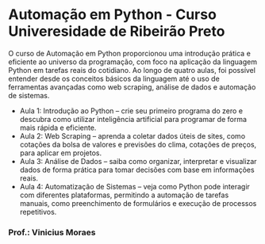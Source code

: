 # Automação em Python - Curso Univeresidade de Ribeirão Preto
O curso de Automação em Python proporcionou uma introdução prática e eficiente ao universo da programação, com foco na aplicação da linguagem Python em tarefas reais do cotidiano. Ao longo de quatro aulas, foi possível entender desde os conceitos básicos da linguagem até o uso de ferramentas avançadas como web scraping, análise de dados e automação de sistemas.
* Aula 1: Introdução ao Python – crie seu primeiro programa do zero e descubra como utilizar inteligência artificial para programar de forma mais rápida e eficiente.
* Aula 2: Web Scraping – aprenda a coletar dados úteis de sites, como cotações da bolsa de valores e previsões do clima, cotações de preços, para aplicar em projetos.
* Aula 3: Análise de Dados – saiba como organizar, interpretar e visualizar dados de forma prática para tomar decisões com base em informações reais.
* Aula 4: Automatização de Sistemas – veja como Python pode interagir com diferentes plataformas, permitindo a automação de tarefas manuais, como preenchimento de formulários e execução de processos repetitivos.
### Prof.: Vinicius Moraes
 
